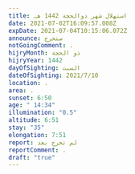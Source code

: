 ```yaml
---
title: استهلال شهر ذوالحجة 1442 هـ
date: 2021-07-02T16:09:57.008Z
expDate: 2021-07-04T10:15:06.072Z
announce: ستخرج
notGoingComment: .
hijryMonth: ذو الحجة
hijryYear: 1442
dayOfSighting: السبت
dateOfSighting: 2021/7/10
location: .
area: .
sunset: 6:50
age: " 14:34"
illumination: "0.5"
altitude: 6:51
stay: "35"
elongation: 7:51
report: لم تخرج بعد
reportComment: .
draft: "true"
---
```

